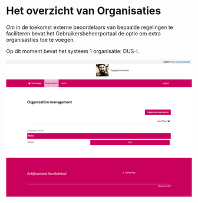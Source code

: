 # Het overzicht van Organisaties

Om in de toekomst externe beoordelaars van bepaalde regelingen te faciliteren bevat het Gebruikersbeheerportaal de optie om extra organisasties toe te voegen.  

Op dit moment bevat het systeem 1 organisatie: DUS-I.  

![Organisatie Overzicht](./images/DUSI%20organisation%20overview.png)
